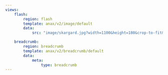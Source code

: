 ```yaml
---
views:
    flash:
        region: flash
        template: anax/v2/image/default
        data:
            src: "image/skargard.jpg?width=1100&height=180&crop-to-fit&area=0,0,20,0"

    breadcrumb:
        region: breadcrumb
        template: anax/v2/breadcrumb/default
        data:
            meta:
                type: breadcrumb
---
```

